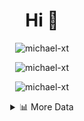 <h1 align="center">Hi 👋</h1>

<p align="center"> <img src="https://komarev.com/ghpvc/?username=michael-xt" alt="michael-xt" /> 
</p>

<p align="center"><img align="center" src="https://github-readme-stats.vercel.app/api/top-langs/?username=michael-xt&layout=compact&theme=dark&show_icons=true" alt="michael-xt" /></p>
<p align="center"><img align="center" src="https://github-readme-stats.vercel.app/api?username=michael-xt&show_icons=true&theme=dark&show_icons=true" alt="michael-xt" /></p>

<details align="center"><summary>📊 More Data</summary>
<p>

<!--START_SECTION:waka-->
**🐱 My Github Data** 

> 🏆 12 Contributions in the Year 2021
 > 
> 📦 11.0 MB Used in Github's Storage 
 > 
> 🚫 Not Opted to Hire
 > 
> 📜 3 Public Repositories 
 > 
> 🔑 23 Private Repositories  
 > 
**I'm an Early 🐤** 

```text
🌞 Morning    87 commits     █████████░░░░░░░░░░░░░░░░   38.33% 
🌆 Daytime    63 commits     ███████░░░░░░░░░░░░░░░░░░   27.75% 
🌃 Evening    74 commits     ████████░░░░░░░░░░░░░░░░░   32.6% 
🌙 Night      3 commits      ░░░░░░░░░░░░░░░░░░░░░░░░░   1.32%

```
📅 **I'm Most Productive on Wednesday** 

```text
Monday       14 commits     █░░░░░░░░░░░░░░░░░░░░░░░░   6.17% 
Tuesday      32 commits     ███░░░░░░░░░░░░░░░░░░░░░░   14.1% 
Wednesday    50 commits     █████░░░░░░░░░░░░░░░░░░░░   22.03% 
Thursday     45 commits     █████░░░░░░░░░░░░░░░░░░░░   19.82% 
Friday       43 commits     ████░░░░░░░░░░░░░░░░░░░░░   18.94% 
Saturday     22 commits     ██░░░░░░░░░░░░░░░░░░░░░░░   9.69% 
Sunday       21 commits     ██░░░░░░░░░░░░░░░░░░░░░░░   9.25%

```


📊 **This Week I Spent My Time On** 

```text
🔥 Editors: 
VS Code                  2 hrs 36 mins       █████████████████████████   100.0%

💻 Operating System: 
Windows                  2 hrs 36 mins       █████████████████████████   100.0%

```

**I Mostly Code in JavaScript** 

```text
JavaScript               6 repos             ████████░░░░░░░░░░░░░░░░░   31.58% 
C#                       5 repos             ██████░░░░░░░░░░░░░░░░░░░   26.32% 
Lua                      2 repos             ██░░░░░░░░░░░░░░░░░░░░░░░   10.53% 
Vue                      2 repos             ██░░░░░░░░░░░░░░░░░░░░░░░   10.53% 
PHP                      1 repo              █░░░░░░░░░░░░░░░░░░░░░░░░   5.26%

```



<!--END_SECTION:waka-->
</p>
